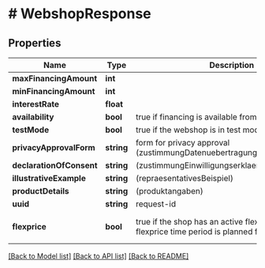 # # WebshopResponse

## Properties

Name | Type | Description | Notes
------------ | ------------- | ------------- | -------------
**maxFinancingAmount** | **int** |  | [optional]
**minFinancingAmount** | **int** |  | [optional]
**interestRate** | **float** |  | [optional]
**availability** | **bool** | true if financing is available from this webshop | [optional]
**testMode** | **bool** | true if the webshop is in test mode | [optional]
**privacyApprovalForm** | **string** | form for privacy approval (zustimmungDatenuebertragungPaymentPage) | [optional]
**declarationOfConsent** | **string** | (zustimmungEinwilligungserklaerungPaymentPage) | [optional]
**illustrativeExample** | **string** | (repraesentativesBeispiel) | [optional]
**productDetails** | **string** | (produktangaben) | [optional]
**uuid** | **string** | request-id | [optional]
**flexprice** | **bool** | true if the shop has an active flexprice or a flexprice time period is planned for the future | [optional] [default to false]

[[Back to Model list]](../../README.md#models) [[Back to API list]](../../README.md#endpoints) [[Back to README]](../../README.md)
